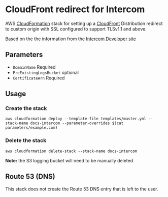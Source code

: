 # CloudFront redirect for Intercom
AWS [CloudFormation](https://aws.amazon.com/cloudformation/) stack for setting up a [CloudFront](https://aws.amazon.com/cloudfront/) Distribution redirect to custom origin with SSL configured to support TLSv1.1 and above.

Based on the the information from the [Intercom Developer site](https://developers.intercom.com/installing-intercom/docs/set-up-your-custom-domain?showHidden=f2cb6)

## Parameters
- `DomainName` Required
- `PreExistingLogsBucket` optional
- `CertificateArn` Required

## Usage

### Create the stack

```shell
aws cloudformation deploy --template-file templates/master.yml --stack-name docs-intercom --parameter-overrides $(cat parameters/example.com)
```

### Delete the stack

```shell
aws cloudformation delete-stack --stack-name docs-intercom
```
**Note:** the S3 logging bucket will need to be manually deleted

## Route 53 (DNS)
This stack does not create the Route 53 DNS entry that is left to the user.
